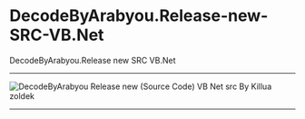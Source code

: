 # DecodeByArabyou.Release-new-SRC-VB.Net
DecodeByArabyou.Release new SRC VB.Net

** **

![DecodeByArabyou Release new (Source Code) VB Net src By Killua zoldek](https://user-images.githubusercontent.com/74623428/147436385-8112bdfe-66e9-47bd-85d2-73c3dc8b5d3e.png)

** **

